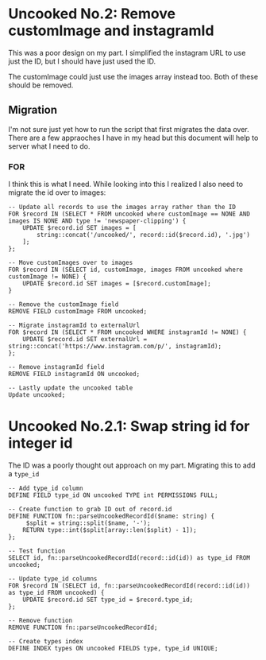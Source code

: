 # Uncooked No.2: Remove customImage and instagramId
This was a poor design on my part. I simplified the instagram URL to use just the ID, but I should have just used the ID.

The customImage could just use the images array instead too. Both of these should be removed.

## Migration
I'm not sure just yet how to run the script that first migrates the data over.
There are a few appraoches I have in my head but this document will help to server what I need to do.

### FOR
I think this is what I need. While looking into this I realized I also need to migrate the id over to images:

```
-- Update all records to use the images array rather than the ID
FOR $record IN (SELECT * FROM uncooked where customImage == NONE AND images IS NONE AND type != 'newspaper-clipping') {
    UPDATE $record.id SET images = [
        string::concat('/uncooked/', record::id($record.id), '.jpg')
    ];
};

-- Move customImages over to images
FOR $record IN (SELECT id, customImage, images FROM uncooked where customImage != NONE) {
    UPDATE $record.id SET images = [$record.customImage];
}

-- Remove the customImage field
REMOVE FIELD customImage FROM uncooked;

-- Migrate instagramId to externalUrl
FOR $record IN (SELECT * FROM uncooked WHERE instagramId != NONE) {
    UPDATE $record.id SET externalUrl = string::concat('https://www.instagram.com/p/', instagramId);
};

-- Remove instagramId field
REMOVE FIELD instagramId ON uncooked;

-- Lastly update the uncooked table
Update uncooked;
```

# Uncooked No.2.1: Swap string id for integer id
The ID was a poorly thought out approach on my part. Migrating this to add a `type_id`
```
-- Add type_id column
DEFINE FIELD type_id ON uncooked TYPE int PERMISSIONS FULL;

-- Create function to grab ID out of record.id
DEFINE FUNCTION fn::parseUncookedRecordId($name: string) {
     $split = string::split($name, '-');
    RETURN type::int($split[array::len($split) - 1]);
};

-- Test function
SELECT id, fn::parseUncookedRecordId(record::id(id)) as type_id FROM uncooked;

-- Update type_id columns
FOR $record IN (SELECT id, fn::parseUncookedRecordId(record::id(id)) as type_id FROM uncooked) {
    UPDATE $record.id SET type_id = $record.type_id;
};

-- Remove function
REMOVE FUNCTION fn::parseUncookedRecordId;

-- Create types index
DEFINE INDEX types ON uncooked FIELDS type, type_id UNIQUE;
```
